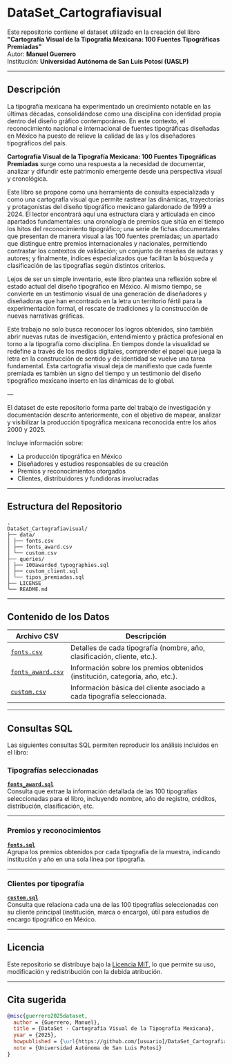 # DataSet_Cartografiavisual
Este repositorio contiene el dataset utilizado en la creación del libro  
**"Cartografía Visual de la Tipografía Mexicana: 100 Fuentes Tipográficas Premiadas"**  
Autor: **Manuel Guerrero**  
Institución: **Universidad Autónoma de San Luis Potosí (UASLP)**

---

## Descripción

La tipografía mexicana ha experimentado un crecimiento notable en las últimas décadas, consolidándose como una disciplina con identidad propia dentro del diseño gráfico contemporáneo. En este contexto, el reconocimiento nacional e internacional de fuentes tipográficas diseñadas en México ha puesto de relieve la calidad de las y los diseñadores tipográficos del país.

**Cartografía Visual de la Tipografía Mexicana: 100 Fuentes Tipográficas Premiadas** surge como una respuesta a la necesidad de documentar, analizar y difundir este patrimonio emergente desde una perspectiva visual y cronológica.

Este libro se propone como una herramienta de consulta especializada y como una cartografía visual que permite rastrear las dinámicas, trayectorias y protagonistas del diseño tipográfico mexicano galardonado de 1999 a 2024. El lector encontrará aquí una estructura clara y articulada en cinco apartados fundamentales: una cronología de premios que sitúa en el tiempo los hitos del reconocimiento tipográfico; una serie de fichas documentales que presentan de manera visual a las 100 fuentes premiadas; un apartado que distingue entre premios internacionales y nacionales, permitiendo contrastar los contextos de validación; un conjunto de reseñas de autoras y autores; y finalmente, índices especializados que facilitan la búsqueda y clasificación de las tipografías según distintos criterios.

Lejos de ser un simple inventario, este libro plantea una reflexión sobre el estado actual del diseño tipográfico en México. Al mismo tiempo, se convierte en un testimonio visual de una generación de diseñadores y diseñadoras que han encontrado en la letra un territorio fértil para la experimentación formal, el rescate de tradiciones y la construcción de nuevas narrativas gráficas.

Este trabajo no solo busca reconocer los logros obtenidos, sino también abrir nuevas rutas de investigación, entendimiento y práctica profesional en torno a la tipografía como disciplina. En tiempos donde la visualidad se redefine a través de los medios digitales, comprender el papel que juega la letra en la construcción de sentido y de identidad se vuelve una tarea fundamental. Esta cartografía visual deja de manifiesto que cada fuente premiada es también un signo del tiempo y un testimonio del diseño tipográfico mexicano inserto en las dinámicas de lo global.

—

El dataset de este repositorio forma parte del trabajo de investigación y documentación descrito anteriormente, con el objetivo de mapear, analizar y visibilizar la producción tipográfica mexicana reconocida entre los años 2000 y 2025.

Incluye información sobre:

- La producción tipográfica en México
- Diseñadores y estudios responsables de su creación
- Premios y reconocimientos otorgados
- Clientes, distribuidores y fundidoras involucradas

---

## Estructura del Repositorio
```
.
DataSet_Cartografiavisual/
├── data/
│ ├── fonts.csv
│ ├── fonts_award.csv
│ └── custom.csv
├── queries/
│ ├── 100awarded_typographies.sql
│ ├── custom_client.sql
│ └── tipos_premiadas.sql
├── LICENSE
└── README.md
```
---

## Contenido de los Datos

| Archivo CSV                                   | Descripción                                                                 |
|----------------------------------------------|-----------------------------------------------------------------------------|
| [`fonts.csv`](data/fonts.csv)                | Detalles de cada tipografía (nombre, año, clasificación, cliente, etc.).   |
| [`fonts_award.csv`](data/fonts_award.csv)    | Información sobre los premios obtenidos (institución, categoría, año, etc.). |
| [`custom.csv`](data/custom.csv)          | Información básica del cliente asociado a cada tipografía seleccionada.    |


---

## Consultas SQL

Las siguientes consultas SQL permiten reproducir los análisis incluidos en el libro:

### Tipografías seleccionadas

**[`fonts_award.sql`](queries/fonts_award.sql)**  
Consulta que extrae la información detallada de las 100 tipografías seleccionadas para el libro, incluyendo nombre, año de registro, créditos, distribución, clasificación, etc.

---

### Premios y reconocimientos

**[`fonts.sql`](queries/fonts.sql)**  
Agrupa los premios obtenidos por cada tipografía de la muestra, indicando institución y año en una sola línea por tipografía.

---

### Clientes por tipografía

**[`custom.sql`](queries/custom.sql)**  
Consulta que relaciona cada una de las 100 tipografías seleccionadas con su cliente principal (institución, marca o encargo), útil para estudios de encargo tipográfico en México.

---

## Licencia

Este repositorio se distribuye bajo la [Licencia MIT](LICENSE), lo que permite su uso, modificación y redistribución con la debida atribución.

---

## Cita sugerida

```bibtex
@misc{guerrero2025dataset,
  author = {Guerrero, Manuel},
  title = {DataSet - Cartografía Visual de la Tipografía Mexicana},
  year = {2025},
  howpublished = {\url{https://github.com/[usuario]/DataSet_Cartografiavisual}},
  note = {Universidad Autónoma de San Luis Potosí}
}

